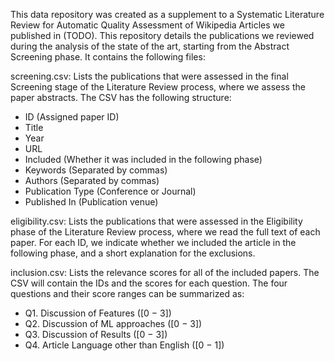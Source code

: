 This data repository was created as a supplement to a Systematic Literature Review for Automatic Quality Assessment of Wikipedia Articles we published in (TODO). This repository details the publications we reviewed during the analysis of the state of the art, starting from the Abstract Screening phase. It contains the following files:

screening.csv: Lists the publications that were assessed in the final Screening stage of the Literature Review process, where we assess the paper abstracts. The CSV has the following  structure:

- ID (Assigned paper ID)
- Title
- Year
- URL
- Included (Whether it was included in the following phase)
- Keywords (Separated by commas)
- Authors (Separated by commas)
- Publication Type (Conference or Journal)
- Published In (Publication venue)

eligibility.csv: Lists the publications that were assessed in the Eligibility phase of the Literature Review process, where we read the full text of each paper. For each ID, we indicate whether we included the article in the following phase, and a short explanation for the exclusions. 

inclusion.csv: Lists the relevance scores for all of the included papers. The CSV will contain the IDs and the scores for each question. The four questions and their score ranges can be summarized as:
- Q1. Discussion of Features ([0 − 3])
- Q2. Discussion of ML approaches ([0 − 3])
- Q3. Discussion of Results ([0 − 3])
- Q4. Article Language other than English ([0 − 1])



